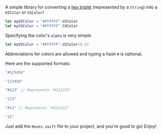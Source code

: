 A simple library for converting a [hex triplet](http://en.wikipedia.org/wiki/Web_colors#Hex_triplet) (represented by a `String`) into a `UIColor` or `CGColor`!

```Swift
let myUIColor = "#FFFFFF".UIColor
let myCGColor = "#FFFFFF".CGColor
```

Specifying the color's `alpha` is very simple.

```Swift
let myUIColor = "#FFFFFF".UIColor(0.5)
```

Abbreviations for colors are allowed and typing a hash `#` is optional. 

Here are the supported formats:

```Swift
"#123456"

"123456"

"#123" // Represents "#112233"

"123"

"#12" // Represents "#121212"

"12"
```

Just add the `Hexes.swift` file to your project, and you're good to go! Enjoy!
